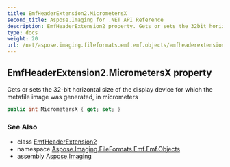 ```yaml
---
title: EmfHeaderExtension2.MicrometersX
second_title: Aspose.Imaging for .NET API Reference
description: EmfHeaderExtension2 property. Gets or sets the 32bit horizontal size of the display device for which the metafile image was generated in micrometers
type: docs
weight: 20
url: /net/aspose.imaging.fileformats.emf.emf.objects/emfheaderextension2/micrometersx/
---
```

## EmfHeaderExtension2.MicrometersX property

Gets or sets the 32-bit horizontal size of the display device for which the metafile image was generated, in micrometers

```csharp
public int MicrometersX { get; set; }
```

### See Also

* class [EmfHeaderExtension2](../)
* namespace [Aspose.Imaging.FileFormats.Emf.Emf.Objects](../../emfheaderextension2/)
* assembly [Aspose.Imaging](../../../)


